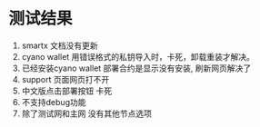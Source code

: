 # 测试结果
1. smartx 文档没有更新
2. cyano wallet 用错误格式的私钥导入时，卡死，卸载重装才解决。
3. 已经安装cyano wallet 部署合约是显示没有安装,  刷新网页解决了
4. support 页面网页打不开
5. 中文版点击部署按钮  卡死
6. 不支持debug功能
7. 除了测试网和主网 没有其他节点选项
